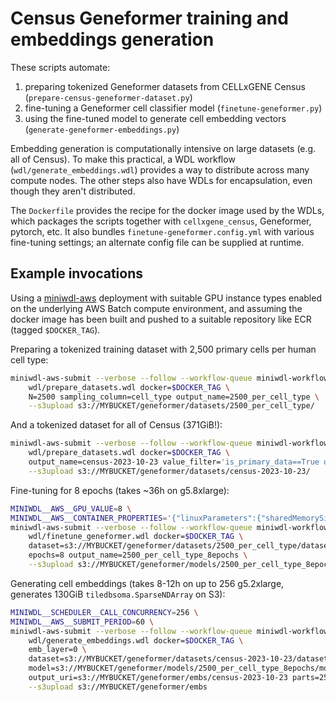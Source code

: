 # Census Geneformer training and embeddings generation

These scripts automate:

1. preparing tokenized Geneformer datasets from CELLxGENE Census (`prepare-census-geneformer-dataset.py`)
2. fine-tuning a Geneformer cell classifier model (`finetune-geneformer.py`)
3. using the fine-tuned model to generate cell embedding vectors (`generate-geneformer-embeddings.py`)

Embedding generation is computationally intensive on large datasets (e.g. all of Census). To make this practical, a WDL workflow (`wdl/generate_embeddings.wdl`) provides a way to distribute across many compute nodes. The other steps also have WDLs for encapsulation, even though they aren't distributed.

The `Dockerfile` provides the recipe for the docker image used by the WDLs, which packages the scripts together with `cellxgene_census`, Geneformer, pytorch, etc. It also bundles `finetune-geneformer.config.yml` with various fine-tuning settings; an alternate config file can be supplied at runtime.

## Example invocations

Using a [miniwdl-aws](https://github.com/miniwdl-ext/miniwdl-aws) deployment with suitable GPU instance types enabled on the underlying AWS Batch compute environment, and assuming the docker image has been built and pushed to a suitable repository like ECR (tagged `$DOCKER_TAG`).

Preparing a tokenized training dataset with 2,500 primary cells per human cell type:

```bash
miniwdl-aws-submit --verbose --follow --workflow-queue miniwdl-workflow \
    wdl/prepare_datasets.wdl docker=$DOCKER_TAG \
    N=2500 sampling_column=cell_type output_name=2500_per_cell_type \
    --s3upload s3://MYBUCKET/geneformer/datasets/2500_per_cell_type/
```

And a tokenized dataset for all of Census (371GiB!):

```bash
miniwdl-aws-submit --verbose --follow --workflow-queue miniwdl-workflow \
    wdl/prepare_datasets.wdl docker=$DOCKER_TAG \
    output_name=census-2023-10-23 value_filter='is_primary_data==True or is_primary_data==False' \
    --s3upload s3://MYBUCKET/geneformer/datasets/census-2023-10-23/
```

Fine-tuning for 8 epochs (takes ~36h on g5.8xlarge):

```bash
MINIWDL__AWS__GPU_VALUE=8 \
MINIWDL__AWS__CONTAINER_PROPERTIES='{"linuxParameters":{"sharedMemorySize":4096}}' \
miniwdl-aws-submit --verbose --follow --workflow-queue miniwdl-workflow \
    wdl/finetune_geneformer.wdl docker=$DOCKER_TAG \
    dataset=s3://MYBUCKET/geneformer/datasets/2500_per_cell_type/dataset/2500_per_cell_type \
    epochs=8 output_name=2500_per_cell_type_8epochs \
    --s3upload s3://MYBUCKET/geneformer/models/2500_per_cell_type_8epochs/
```

Generating cell embeddings (takes 8-12h on up to 256 g5.2xlarge, generates 130GiB `tiledbsoma.SparseNDArray` on S3):

```bash
MINIWDL__SCHEDULER__CALL_CONCURRENCY=256 \
MINIWDL__AWS__SUBMIT_PERIOD=60 \
miniwdl-aws-submit --verbose --follow --workflow-queue miniwdl-workflow \
    wdl/generate_embeddings.wdl docker=$DOCKER_TAG \
    emb_layer=0 \
    dataset=s3://MYBUCKET/geneformer/datasets/census-2023-10-23/dataset/census-2023-10-23 \
    model=s3://MYBUCKET/geneformer/models/2500_per_cell_type_8epochs/model/2500_per_cell_type_8epochs \
    output_uri=s3://MYBUCKET/geneformer/embs/census-2023-10-23 parts=256 \
    --s3upload s3://MYBUCKET/geneformer/embs
```
